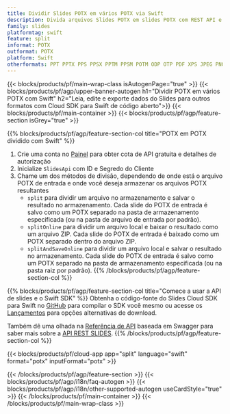 ```yaml
---
title: Dividir Slides POTX em vários POTX via Swift
description: Divida arquivos Slides POTX em slides POTX com REST API e Open Source Swift SDK
family: slides
platformtag: swift
feature: split
informat: POTX
outformat: POTX
platform: Swift
otherformats: PPT PPTX PPS PPSX PPTM PPSM POTM ODP OTP PDF XPS JPEG PNG BMP TIFF SVG HTML5 GIF XAML
---
```


{{< blocks/products/pf/main-wrap-class isAutogenPage="true" >}}
{{< blocks/products/pf/agp/upper-banner-autogen h1="Dividir POTX em vários POTX com Swift" h2="Leia, edite e exporte dados do Slides para outros formatos com Cloud SDK para Swift de código aberto">}}
{{< blocks/products/pf/main-container >}}
{{< blocks/products/pf/agp/feature-section isGrey="true" >}}

{{% blocks/products/pf/agp/feature-section-col title="POTX em POTX dividido com Swift" %}}
1. Crie uma conta no <a href="https://dashboard.aspose.cloud/">Painel</a> para obter cota de API gratuita e detalhes de autorização
1. Inicialize ```SlidesApi``` com ID e Segredo do Cliente
1. Chame um dos métodos de divisão, dependendo de onde está o arquivo POTX de entrada e onde você deseja armazenar os arquivos POTX resultantes
    - ```split``` para dividir um arquivo no armazenamento e salvar o resultado no armazenamento. Cada slide do POTX de entrada é salvo como um POTX separado na pasta de armazenamento especificada (ou na pasta de arquivo de entrada por padrão).
    - ```splitOnline``` para dividir um arquivo local e baixar o resultado como um arquivo ZIP. Cada slide do POTX de entrada é baixado como um POTX separado dentro do arquivo ZIP.
    - ```splitAndSaveOnline``` para dividir um arquivo local e salvar o resultado no armazenamento. Cada slide do POTX de entrada é salvo como um POTX separado na pasta de armazenamento especificada (ou na pasta raiz por padrão).
{{% /blocks/products/pf/agp/feature-section-col %}}

{{% blocks/products/pf/agp/feature-section-col title="Comece a usar a API de slides e o Swift SDK" %}}
Obtenha o código-fonte do Slides Cloud SDK para Swift no [GitHub](https://github.com/aspose-slides-cloud/aspose-slides-cloud-swift) para compilar o SDK você mesmo ou acesse os [Lançamentos](https://releases.aspose.cloud/) para opções alternativas de download.

Também dê uma olhada na [Referência de API](https://apireference.aspose.cloud/slides/) baseada em Swagger para saber mais sobre a [API REST SLIDES](https://products.aspose.cloud/slides/curl/).
{{% /blocks/products/pf/agp/feature-section-col %}}

{{< blocks/products/pf/cloud-app app="split" language="swift" format="potx" inputFormat="potx" >}}

{{< /blocks/products/pf/agp/feature-section >}}
{{< blocks/products/pf/agp/i18n/faq-autogen >}}
{{< blocks/products/pf/agp/i18n/other-supported-autogen useCardStyle="true" >}}
{{< /blocks/products/pf/main-container >}}
{{< /blocks/products/pf/main-wrap-class >}}